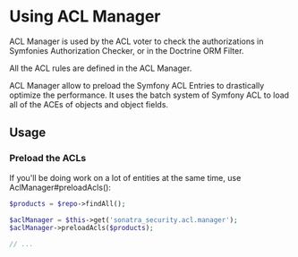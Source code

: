 Using ACL Manager
=================

ACL Manager is used by the ACL voter to check the authorizations in
Symfonies Authorization Checker, or in the Doctrine ORM Filter.

All the ACL rules are defined in the ACL Manager.

ACL Manager allow to preload the Symfony ACL Entries to drastically
optimize the performance. It uses the batch system of Symfony ACL to load
all of the ACEs of objects and object fields.

## Usage

### Preload the ACLs

If you'll be doing work on a lot of entities at the same time, use AclManager#preloadAcls():

```php
$products = $repo->findAll();

$aclManager = $this->get('sonatra_security.acl.manager');
$aclManager->preloadAcls($products);

// ...
```
